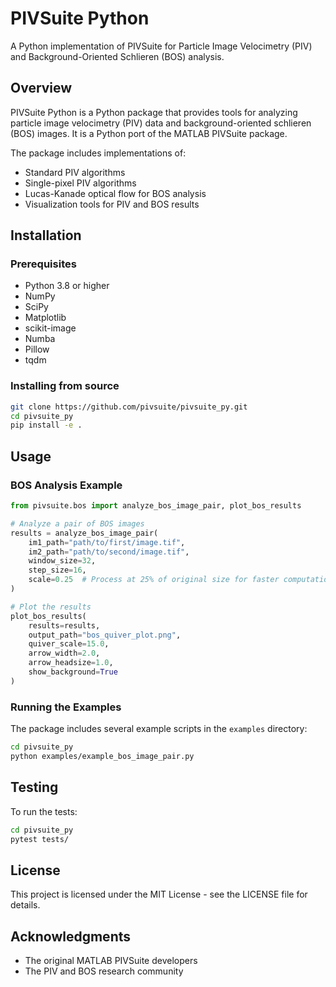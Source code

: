 # PIVSuite Python

A Python implementation of PIVSuite for Particle Image Velocimetry (PIV) and Background-Oriented Schlieren (BOS) analysis.

## Overview

PIVSuite Python is a Python package that provides tools for analyzing particle image velocimetry (PIV) data and background-oriented schlieren (BOS) images. It is a Python port of the MATLAB PIVSuite package.

The package includes implementations of:
- Standard PIV algorithms
- Single-pixel PIV algorithms
- Lucas-Kanade optical flow for BOS analysis
- Visualization tools for PIV and BOS results

## Installation

### Prerequisites

- Python 3.8 or higher
- NumPy
- SciPy
- Matplotlib
- scikit-image
- Numba
- Pillow
- tqdm

### Installing from source

```bash
git clone https://github.com/pivsuite/pivsuite_py.git
cd pivsuite_py
pip install -e .
```

## Usage

### BOS Analysis Example

```python
from pivsuite.bos import analyze_bos_image_pair, plot_bos_results

# Analyze a pair of BOS images
results = analyze_bos_image_pair(
    im1_path="path/to/first/image.tif",
    im2_path="path/to/second/image.tif",
    window_size=32,
    step_size=16,
    scale=0.25  # Process at 25% of original size for faster computation
)

# Plot the results
plot_bos_results(
    results=results,
    output_path="bos_quiver_plot.png",
    quiver_scale=15.0,
    arrow_width=2.0,
    arrow_headsize=1.0,
    show_background=True
)
```

### Running the Examples

The package includes several example scripts in the `examples` directory:

```bash
cd pivsuite_py
python examples/example_bos_image_pair.py
```

## Testing

To run the tests:

```bash
cd pivsuite_py
pytest tests/
```

## License

This project is licensed under the MIT License - see the LICENSE file for details.

## Acknowledgments

- The original MATLAB PIVSuite developers
- The PIV and BOS research community
